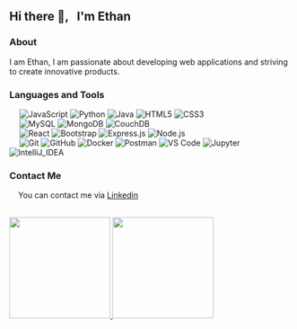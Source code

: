 ## Hi there 👋, &nbsp; I'm Ethan

### About
I am Ethan, I am passionate about developing web applications and striving to create innovative products.


### Languages and Tools

&emsp;
  ![JavaScript](https://img.shields.io/badge/-JavaScript-black?style=flat&logo=javascript)
  ![Python](https://img.shields.io/badge/-Python-black?style=flat&logo=python)
  ![Java](https://img.shields.io/badge/-Java-black?style=flat&logo=Java&logoColor=007396)
  ![HTML5](https://img.shields.io/badge/-HTML5-black?style=flat&logo=HTML5)
  ![CSS3](https://img.shields.io/badge/-CSS3-black?style=flat&logo=CSS3&logoColor=1572B6)
<br/>&emsp;
  ![MySQL](https://img.shields.io/badge/-MySQL-black?style=flat&logo=mysql)
  ![MongoDB](https://img.shields.io/badge/-MongoDB-black?style=flat&logo=mongodb)
  ![CouchDB](https://img.shields.io/badge/-CouchDB-black?style=flat&logo=couchDB)
<br/>&emsp;
  ![React](https://img.shields.io/badge/-React-black?style=flat&logo=react)
  ![Bootstrap](https://img.shields.io/badge/-Bootstrap-black?style=flat&logo=bootstrap&logoColor=563D7C)
  ![Express.js](https://img.shields.io/badge/-Express.js-black?style=flat&logo=express)
  ![Node.js](https://img.shields.io/badge/-Node.js-black?style=flat&logo=node.js)
<br/>&emsp;
  ![Git](https://img.shields.io/badge/-Git-black?style=flat&logo=git)
  ![GitHub](https://img.shields.io/badge/-GitHub-black?style=flat&logo=github)
  ![Docker](https://img.shields.io/badge/-Docker-black?style=flat&logo=docker)
  ![Postman](https://img.shields.io/badge/-Postman-black?style=flat&logo=postman)
  ![VS Code](https://img.shields.io/badge/-Visual%20Studio%20Code-black?style=flat&logo=visual-studio-code&logoColor=007ACC)
  ![Jupyter](https://img.shields.io/badge/-Jupyter-black?style=flat&logo=jupyter&logoColor=007ACC)
  ![IntelliJ_IDEA](https://img.shields.io/badge/-IntelliJ_IDEA-black?style=flat&logo=intellij-idea&logoColor=007ACC)

### Contact Me
&nbsp;&nbsp;&nbsp;&nbsp;You can contact me via <a href="https://www.linkedin.com/in/ethange/" target="_blank">Linkedin<a>
  
<br/>
<a href="https://github.com/yebinge">
  <img height="180em" src="https://github-readme-stats.vercel.app/api?username=yebinge&theme=buefy&show_icons=true" />
  <img height="180em" src="https://github-readme-stats.vercel.app/api/top-langs/?username=yebinge&theme=buefy&layout=compact" />
</a>

<!--
**yebinge/yebinge** is a ✨ _special_ ✨ repository because its `README.md` (this file) appears on your GitHub profile.

Here are some ideas to get you started:

- 🔭 I’m currently working on ...
- 🌱 I’m currently learning ...
- 👯 I’m looking to collaborate on ...
- 🤔 I’m looking for help with ...
- 💬 Ask me about ...
- 📫 How to reach me: ...
- 😄 Pronouns: ...
- ⚡ Fun fact: ...
-->
